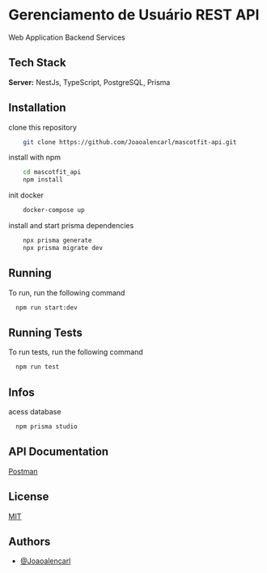 # Gerenciamento de Usuário REST API

Web Application Backend Services

## Tech Stack

**Server:** NestJs, TypeScript, PostgreSQL, Prisma

## Installation

clone this repository

```bash
    git clone https://github.com/Joaoalencarl/mascotfit-api.git
```

install with npm

```bash
    cd mascotfit_api
    npm install
```
init docker

```bash
    docker-compose up
```

install and start prisma dependencies

```bash
    npx prisma generate
    npx prisma migrate dev
```

## Running

To run, run the following command

```bash
  npm run start:dev
```

## Running Tests

To run tests, run the following command

```bash
  npm run test
```

## Infos

acess database

```bash
  npm prisma studio
```

## API Documentation

[Postman](<https://planetary-rocket-29481.postman.co/workspace/New-Team-Workspace~9fb86e9f-5428-49b0-bc75-4ad1a9dfa71a/collection/28610077-252fdc71-7168-4a03-a3f9-d2a8f256d764](https://planetary-rocket-29481.postman.co/workspace/9fb86e9f-5428-49b0-bc75-4ad1a9dfa71a/documentation/28610077-252fdc71-7168-4a03-a3f9-d2a8f256d764?entity=&branch=&version=)https://planetary-rocket-29481.postman.co/workspace/9fb86e9f-5428-49b0-bc75-4ad1a9dfa71a/documentation/28610077-252fdc71-7168-4a03-a3f9-d2a8f256d764?entity=&branch=&version=>)

## License

[MIT](https://choosealicense.com/licenses/mit/)

## Authors

- [@Joaoalencarl](https://github.com/Joaoalencarl)
